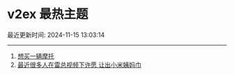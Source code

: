 # v2ex 最热主题

最近更新时间: 2024-11-15 13:03:14

--- 
1. [想买一辆摩托](https://www.v2ex.com/t/1089716) 
2. [最近很多人在雷总视频下许愿 让出小米姨妈巾](https://www.v2ex.com/t/1089718) 
